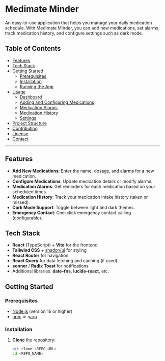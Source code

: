 # Medimate Minder

An easy-to-use application that helps you manage your daily medication schedule. With Medimate Minder, you can add new medications, set alarms, track medication history, and configure settings such as dark mode.

## Table of Contents

- [Features](#features)
- [Tech Stack](#tech-stack)
- [Getting Started](#getting-started)
  - [Prerequisites](#prerequisites)
  - [Installation](#installation)
  - [Running the App](#running-the-app)
- [Usage](#usage)
  - [Dashboard](#dashboard)
  - [Adding and Configuring Medications](#adding-and-configuring-medications)
  - [Medication Alarms](#medication-alarms)
  - [Medication History](#medication-history)
  - [Settings](#settings)
- [Project Structure](#project-structure)
- [Contributing](#contributing)
- [License](#license)
- [Contact](#contact)

---

## Features

- **Add New Medications**: Enter the name, dosage, and alarms for a new medication.
- **Configure Medications**: Update medication details or modify alarms.
- **Medication Alarms**: Get reminders for each medication based on your scheduled times.
- **Medication History**: Track your medication intake history (taken or missed).
- **Dark Mode Support**: Toggle between light and dark themes.
- **Emergency Contact**: One-click emergency contact calling (configurable).

## Tech Stack

- **React** (TypeScript) + **Vite** for the frontend
- **Tailwind CSS** + [shadcn/ui](https://ui.shadcn.com/) for styling
- **React Router** for navigation
- **React Query** for data fetching and caching (if used)
- **sonner** / **Radix Toast** for notifications
- Additional libraries: **date-fns**, **lucide-react**, etc.

## Getting Started

### Prerequisites

- [Node.js](https://nodejs.org/) (version 16 or higher)
- [npm](https://www.npmjs.com/) or [yarn](https://yarnpkg.com/)

### Installation

1. **Clone** the repository:

   ```bash
   git clone <REPO_URL>
   cd <REPO_NAME>
